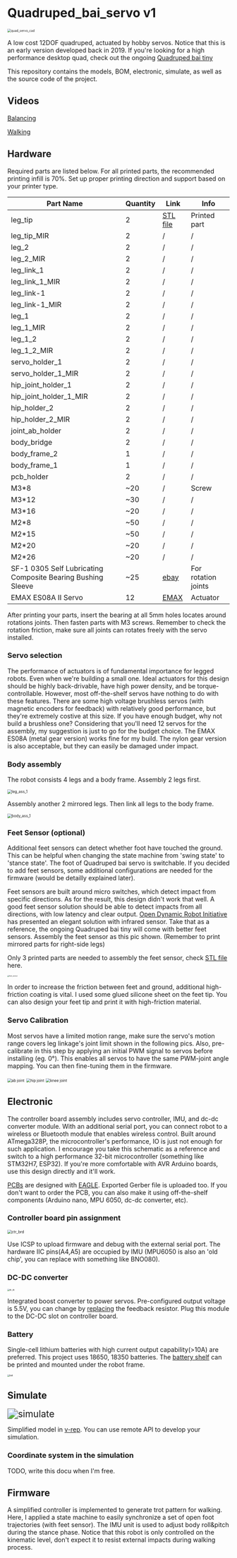 # Quadruped_bai_servo v1
<img src="pic\quad_servo_cad.jpg" alt="quad_servo_cad" style="zoom:50%;" />

A low cost 12DOF quadruped, actuated by hobby servos. Notice that this is an early version developed back in 2019. If you're looking for a high performance desktop quad, check out the ongoing [Quadruped bai tiny](https://github.com/psrobotics/Quadruped_bai_tiny)

This repository contains the models, BOM, electronic, simulate, as well as the source code of the project.

## Videos

[Balancing](https://www.youtube.com/watch?v=fsc0w1NeIVk)

[Walking](https://youtu.be/FCRvykWv6ok)

## Hardware

Required parts are listed below. For all printed parts, the recommended printing infill is 70%. Set up proper printing direction and support based on your printer type.

| Part Name                                                   | Quantity | Link                                                         | Info                |
| ----------------------------------------------------------- | -------- | ------------------------------------------------------------ | ------------------- |
| leg_tip                                                     | 2        | [STL file](hardware/stl)                                     | Printed part        |
| leg_tip_MIR                                                 | 2        | /                                                            | /                   |
| leg_2                                                       | 2        | /                                                            | /                   |
| leg_2_MIR                                                   | 2        | /                                                            | /                   |
| leg_link_1                                                  | 2        | /                                                            | /                   |
| leg_link_1_MIR                                              | 2        | /                                                            | /                   |
| leg_link-1                                                  | 2        | /                                                            | /                   |
| leg_link-1_MIR                                              | 2        | /                                                            | /                   |
| leg_1                                                       | 2        | /                                                            | /                   |
| leg_1_MIR                                                   | 2        | /                                                            | /                   |
| leg_1_2                                                     | 2        | /                                                            | /                   |
| leg_1_2_MIR                                                 | 2        | /                                                            | /                   |
| servo_holder_1                                              | 2        | /                                                            | /                   |
| servo_holder_1_MIR                                          | 2        | /                                                            | /                   |
| hip_joint_holder_1                                          | 2        | /                                                            | /                   |
| hip_joint_holder_1_MIR                                      | 2        | /                                                            | /                   |
| hip_holder_2                                                | 2        | /                                                            | /                   |
| hip_holder_2_MIR                                            | 2        | /                                                            | /                   |
| joint_ab_holder                                             | 2        | /                                                            | /                   |
| body_bridge                                                 | 2        | /                                                            | /                   |
| body_frame_2                                                | 1        | /                                                            | /                   |
| body_frame_1                                                | 1        | /                                                            | /                   |
| pcb_holder                                                  | 2        | /                                                            | /                   |
| M3*8                                                        | ~20      | /                                                            | Screw               |
| M3*12                                                       | ~30      | /                                                            | /                   |
| M3*16                                                       | ~20      | /                                                            | /                   |
| M2*8                                                        | ~50      | /                                                            | /                   |
| M2*15                                                       | ~50      | /                                                            | /                   |
| M2*20                                                       | ~20      | /                                                            | /                   |
| M2*26                                                       | ~20      | /                                                            | /                   |
| SF-1 0305 Self Lubricating Composite Bearing Bushing Sleeve | ~25      | [ebay](https://www.ebay.com/itm/141882850401?_trkparms=amclksrc%3DITM%26aid%3D1110006%26algo%3DHOMESPLICE.SIM%26ao%3D1%26asc%3D20200818143230%26meid%3Df2f23010710f47e39153549f7afe6b5b%26pid%3D101224%26rk%3D2%26rkt%3D5%26sd%3D141882852158%26itm%3D141882850401%26pmt%3D0%26noa%3D1%26pg%3D2047675%26algv%3DDefaultOrganicWeb%26brand%3DUnbranded&_trksid=p2047675.c101224.m-1) | For rotation joints |
| EMAX ES08A II Servo                                         | 12       | [EMAX](https://emaxmodel.com/products/emax-es08a-ii-mini-plastic-gear-analog-servo-1-8kg-sec-for-rc-models-robot) | Actuator            |

After printing your parts, insert the bearing at all 5mm holes locates around rotations joints. Then fasten  parts with M3 screws. Remember to check the rotation friction, make sure all joints can rotates freely with the servo installed. 

### Servo selection

The performance of actuators is of fundamental importance for legged robots. Even when we're building a small one. Ideal actuators for this design should be highly back-drivable, have high power density, and be torque-controllable. However, most off-the-shelf servos have nothing to do with these features. There are some high voltage brushless servos (with magnetic encoders for feedback) with relatively good performance, but they're extremely costive at this size. If you have enough budget, why not build a brushless one? Considering that you'll need 12 servos for the assembly, my suggestion is just to go for the budget choice. The EMAX ES08A (metal gear version) works fine for my build. The nylon gear version is also acceptable, but they can easily be damaged under impact.

### Body assembly

The robot consists 4 legs and a body frame. Assembly 2 legs first.

<img src="pic/leg_ass_1.jpg" alt="leg_ass_1" style="zoom:60%;" />

Assembly another 2 mirrored legs. Then link all legs to the body frame.

<img src="pic/body_ass_1.jpg" alt="body_ass_1" style="zoom:60%;" />

### Feet Sensor (optional)

Additional feet sensors can detect whether foot have touched the ground. This can be helpful when changing the state machine from 'swing state' to 'stance state'. The foot of Quadruped bai servo is switchable. If you decided to add feet sensors, some additional configurations are needed for the firmware (would be detailly explained later). 

Feet sensors are built around micro switches,  which detect impact from specific directions. As for the result, this design didn't work that well. A good feet sensor solution should be able to detect impacts from all directions, with low latency and clear output. [Open Dynamic Robot Initiative](https://open-dynamic-robot-initiative.github.io/) has presented an elegant solution with infrared sensor. Take that as a reference, the ongoing Quadruped bai tiny will come with better feet sensors. Assembly the feet sensor as this pic shown. (Remember to print mirrored parts for right-side legs)

Only 3 printed parts are needed to assembly the feet sensor, check [STL file](hardware/stl/feet_sensor) here.

<img src="pic/feet_sensor.JPG" alt="feet_sensor" style="zoom:25%;" />

In order to increase the friction between feet and ground, additional high-friction coating is vital. I used some glued silicone sheet on the feet tip. You can also design your feet tip and print it with high-friction material.

### Servo Calibration

Most servos have a limited motion range,  make sure the servo's motion range covers leg linkage's joint limit shown in the following pics.  Also, pre-calibrate in this step by applying an initial PWM signal to servos before installing (eg. 0°). This enables all servos to have the same PWM-joint angle mapping. You can then fine-tuning them in the firmware.

<img src="pic/m_range_ab.JPG" alt="ab joint" style="zoom:60%;" />

<img src="pic/m_range_hip.JPG" alt="hip joint" style="zoom:60%;" />

<img src="pic/m_range_knee.JPG" alt="knee joint" style="zoom:60%;" />

## Electronic

The controller board assembly includes servo controller, IMU, and dc-dc converter module. With an additional serial port, you can connect robot to a wireless or Bluetooth module that enables wireless control. Built around ATmega328P, the microcontroller's performance, IO is just not enough for such application. I encourage you take this schematic as a reference and switch to a high performance 32-bit microcontroller (something like STM32H7, ESP32). If you're more comfortable with AVR Arduino boards, use this design directly and it'll work.

[PCBs](electronic/) are designed with [EAGLE](https://www.autodesk.com/products/eagle/free-download). Exported Gerber file is uploaded too. If you don't want to order the PCB, you can also make it using off-the-shelf components (Arduino nano, MPU 6050, dc-dc converter, etc).

### Controller board pin assignment

<img src="pic/controller_1.JPG" alt="ctr_brd" style="zoom:60%;" />

Use ICSP to upload firmware and debug with the external serial port. The hardware IIC pins(A4,A5) are occupied by IMU (MPU6050 is also an 'old chip', you can replace with something like BNO080). 

### DC-DC converter

<img src="pic/dc_dc.JPG" alt="dc_dc" style="zoom:30%;" />

Integrated boost converter to power servos. Pre-configured output voltage is 5.5V, you can change by [replacing](https://www.ti.com/lit/ds/symlink/tps61088.pdf?ts=1644121246192#:~:text=The%20TPS61088%20is%20a%20high,size%20solution%20in%20portable%20systems.&text=The%20device%20has%2010%2DA,voltage%20up%20to%2012.6%20V.) the feedback resistor. Plug this module to the DC-DC slot on controller board.

### Battery

Single-cell lithium batteries with high current output capability(>10A) are preferred. This project uses 18650, 18350 batteries. The [battery shelf](hardware/stl/step) can be printed and mounted under the robot frame.

<img src="pic/batt.JPG" alt="batt" style="zoom:30%;" />

## Simulate

<img src="pic/sim.gif" alt="simulate" style="zoom:150%;" />

Simplified model in [v-rep](https://www.coppeliarobotics.com/). You can use remote API to develop your simulation.

### Coordinate system in the simulation

TODO, write this docu when I'm free.

## Firmware

A simplified controller is implemented to generate trot pattern for walking. Here, I applied a state machine to easily synchronize a set of open foot trajectories (with feet sensor). The IMU unit is used to adjust body roll&pitch during the stance phase. Notice that this robot is only controlled on the kinematic level, don't expect it to resist external impacts during walking process.



